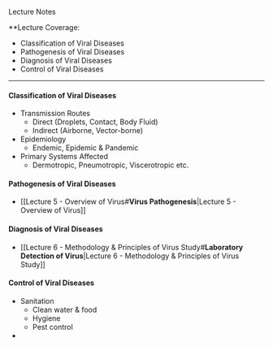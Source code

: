 Lecture Notes

**Lecture Coverage:
- Classification of Viral Diseases
- Pathogenesis of Viral Diseases
- Diagnosis of Viral Diseases
- Control of Viral Diseases

---
#### **Classification of Viral Diseases**
- Transmission Routes
	- Direct (Droplets, Contact, Body Fluid)
	- Indirect (Airborne, Vector-borne)
- Epidemiology
	- Endemic, Epidemic & Pandemic
- Primary Systems Affected
	- Dermotropic, Pneumotropic, Viscerotropic etc.


#### **Pathogenesis of Viral Diseases**
- [[Lecture 5 - Overview of Virus#**Virus Pathogenesis**|Lecture 5 - Overview of Virus]]


#### **Diagnosis of Viral Diseases**
- [[Lecture 6 - Methodology & Principles of Virus Study#**Laboratory Detection of Virus**|Lecture 6 - Methodology & Principles of Virus Study]]


#### **Control of Viral Diseases**
- Sanitation
	- Clean water & food
	- Hygiene
	- Pest control
- 